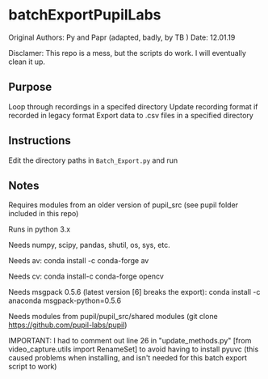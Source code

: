 # batchExportPupilLabs

Original Authors: Py and Papr (adapted, badly, by TB )
Date: 12.01.19

Disclamer: This repo is a mess, but the scripts do work.  I will eventually clean it up.

## Purpose

Loop through recordings in a specifed directory
Update recording format if recorded in legacy format
Export data to .csv files in a specified directory

## Instructions

Edit the directory paths in `Batch_Export.py` and run

## Notes

Requires modules from an older version of pupil_src (see pupil folder included in this repo)

Runs in python 3.x

Needs numpy, scipy, pandas, shutil, os, sys, etc.

Needs av: conda install -c conda-forge av

Needs cv: conda install-c conda-forge opencv

Needs msgpack 0.5.6 (latest version [6] breaks the export): conda install -c anaconda msgpack-python=0.5.6

Needs modules from pupil/pupil_src/shared modules (git clone https://github.com/pupil-labs/pupil)

IMPORTANT: I had to comment out line 26 in "update_methods.py" [from video_capture.utils import RenameSet]
to avoid having to install pyuvc (this caused problems when installing, and isn't needed for this batch export script to work)



